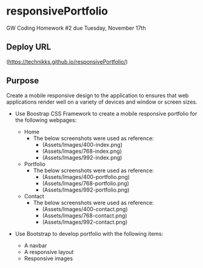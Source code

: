 # responsivePortfolio
GW Coding Homework #2 due Tuesday, November 17th

## Deploy URL
(https://technikks.github.io/responsivePortfolio/)

## Purpose
Create a mobile responsive design to the application to ensures that web applications render well on a variety of devices and window or screen sizes. 

* Use Boostrap CSS Framework to create a mobile responsive portfolio for the following webpages: 
    * Home
        * The below screenshots were used as reference: 
            * (Assets/Images/400-index.png)
            * (Assets/Images/768-index.png)
            * (Assets/Images/992-index.png)
    * Portfolio
        * The below screenshots were used as reference: 
            * (Assets/Images/400-portfolio.png)
            * (Assets/Images/768-portfolio.png)
            * (Assets/Images/992-portfolio.png)
    * Contact
        * The below screenshots were used as reference: 
            * (Assets/Images/400-contact.png)
            * (Assets/Images/768-contact.png)
            * (Assets/Images/992-contact.png)

* Use Bootstrap to develop portfolio with the following items: 
    * A navbar
    * A responsive layout
    * Responsive images
